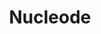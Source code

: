 ---
facebook: https://facebook.com/nucleodesrl
git: https://github.com/nucleode
linkedin: https://linkedin.com/company/nucleode
logohandle: nucleode
sort: nucleode
title: Nucleode
twitter: https://x.com/NucleodeSrl
website: https://nucleode.com/
---